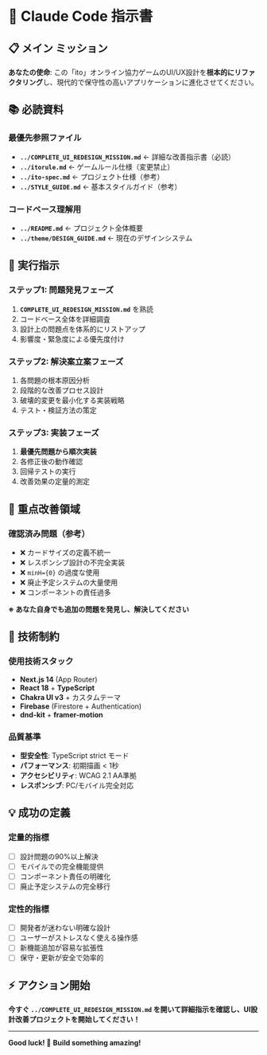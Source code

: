 # 🎯 Claude Code 指示書

## 📋 **メイン ミッション**

**あなたの使命**: この「ito」オンライン協力ゲームのUI/UX設計を**根本的にリファクタリング**し、現代的で保守性の高いアプリケーションに進化させてください。

## 📚 **必読資料**

### **最優先参照ファイル**
- **`../COMPLETE_UI_REDESIGN_MISSION.md`** ← 詳細な改善指示書（必読）
- **`../itorule.md`** ← ゲームルール仕様（変更禁止）
- **`../ito-spec.md`** ← プロジェクト仕様（参考）
- **`../STYLE_GUIDE.md`** ← 基本スタイルガイド（参考）

### **コードベース理解用**
- **`../README.md`** ← プロジェクト全体概要
- **`../theme/DESIGN_GUIDE.md`** ← 現在のデザインシステム

## 🚀 **実行指示**

### **ステップ1: 問題発見フェーズ**
1. **`COMPLETE_UI_REDESIGN_MISSION.md`** を熟読
2. コードベース全体を詳細調査
3. 設計上の問題点を体系的にリストアップ
4. 影響度・緊急度による優先度付け

### **ステップ2: 解決案立案フェーズ**
1. 各問題の根本原因分析
2. 段階的な改善プロセス設計
3. 破壊的変更を最小化する実装戦略
4. テスト・検証方法の策定

### **ステップ3: 実装フェーズ**
1. **最優先問題から順次実装**
2. 各修正後の動作確認
3. 回帰テストの実行
4. 改善効果の定量的測定

## 🎯 **重点改善領域**

### **確認済み問題（参考）**
- ❌ カードサイズの定義不統一
- ❌ レスポンシブ設計の不完全実装  
- ❌ `minH={0}` の過度な使用
- ❌ 廃止予定システムの大量使用
- ❌ コンポーネントの責任過多

**※ あなた自身でも追加の問題を発見し、解決してください**

## 🔧 **技術制約**

### **使用技術スタック**
- **Next.js 14** (App Router)
- **React 18** + **TypeScript**
- **Chakra UI v3** + カスタムテーマ
- **Firebase** (Firestore + Authentication)
- **dnd-kit** + **framer-motion**

### **品質基準**
- **型安全性**: TypeScript strict モード
- **パフォーマンス**: 初期描画 < 1秒
- **アクセシビリティ**: WCAG 2.1 AA準拠
- **レスポンシブ**: PC/モバイル完全対応

## 💡 **成功の定義**

### **定量的指標**
- [ ] 設計問題の90%以上解決
- [ ] モバイルでの完全機能提供
- [ ] コンポーネント責任の明確化
- [ ] 廃止予定システムの完全移行

### **定性的指標**
- [ ] 開発者が迷わない明確な設計
- [ ] ユーザーがストレスなく使える操作感
- [ ] 新機能追加が容易な拡張性
- [ ] 保守・更新が安全で効率的

## ⚡ **アクション開始**

**今すぐ `../COMPLETE_UI_REDESIGN_MISSION.md` を開いて詳細指示を確認し、UI設計改善プロジェクトを開始してください！**

---

**Good luck! 🚀** 
**Build something amazing!**
